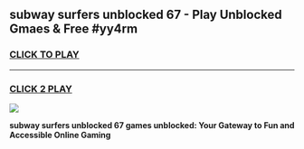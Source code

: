 
## subway surfers unblocked 67 - Play Unblocked Gmaes & Free #yy4rm
<h3>
<a href="https://news.freeplayer.one?title=subway_surfers_unblocked_67&ref=24F">CLICK TO PLAY</a></h3>
<hr>

<h3>
<a href="https://news.freeplayer.one?title=subway_surfers_unblocked_67&ref=24F">CLICK 2 PLAY</a>
  
</h3>

<a href="https://news.freeplayer.one?title=subway_surfers_unblocked_67&ref=24F/"><img src="https://clearcache.store/games.png"></a>


**subway surfers unblocked 67 games unblocked: Your Gateway to Fun and Accessible Online Gaming**
